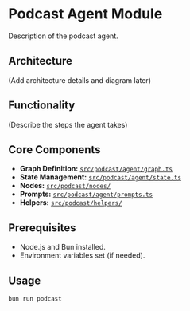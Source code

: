 # Podcast Agent Module

Description of the podcast agent.

## Architecture

(Add architecture details and diagram later)
<!-- ![Podcast Agent Architecture](/src/podcast/assets/graph.png) -->

## Functionality

(Describe the steps the agent takes)

## Core Components

*   **Graph Definition:** [`src/podcast/agent/graph.ts`](/src/podcast/agent/graph.ts)
*   **State Management:** [`src/podcast/agent/state.ts`](/src/podcast/agent/state.ts)
*   **Nodes:** [`src/podcast/nodes/`](/src/podcast/nodes)
*   **Prompts:** [`src/podcast/agent/prompts.ts`](/src/podcast/agent/prompts.ts)
*   **Helpers:** [`src/podcast/helpers/`](/src/podcast/helpers)

## Prerequisites

*   Node.js and Bun installed.
*   Environment variables set (if needed).

## Usage

```bash
bun run podcast
```
